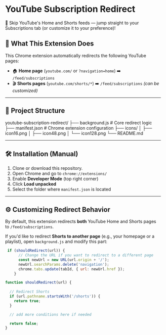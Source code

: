 # YouTube Subscription Redirect

🚫 Skip YouTube's Home and Shorts feeds — jump straight to your Subscriptions tab (or customize it to your preference)!

## 🧩 What This Extension Does

This Chrome extension automatically redirects the following YouTube pages:

- 🏠 **Home page** (`youtube.com/` or `?navigation=home`) ➡️ `/feed/subscriptions`
- 🎬 **Shorts pages** (`youtube.com/shorts/*`) ➡️ `/feed/subscriptions` *(can be customized)*

---

## 📁 Project Structure

youtube-subscription-redirect/
├── background.js # Core redirect logic
├── manifest.json # Chrome extension configuration
├── icons/
│ ├── icon16.png
│ ├── icon48.png
│ └── icon128.png
└── README.md


---

## 🛠 Installation (Manual)

1. Clone or download this repository.
2. Open Chrome and go to `chrome://extensions/`
3. Enable **Developer Mode** (top right corner)
4. Click **Load unpacked**
5. Select the folder where `manifest.json` is located

---

## ⚙️ Customizing Redirect Behavior

By default, this extension redirects **both** YouTube Home and Shorts pages to `/feed/subscriptions`.

If you'd like to redirect **Shorts to another page** (e.g., your homepage or a playlist), open `background.js` and modify this part:

```js
 if (shouldRedirect(url)) {
      // Change the URL if you want to redirect to a different page
      const newUrl = new URL(url.origin + '/');
      newUrl.searchParams.delete('navigation');
      chrome.tabs.update(tabId, { url: newUrl.href });
    }

function shouldRedirect(url) {
 
  // Redirect Shorts
  if (url.pathname.startsWith('/shorts')) {
    return true;
  }

  // add more conditions here if needed

  return false;
}
